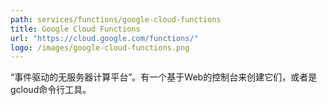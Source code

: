 ```yaml
---
path: services/functions/google-cloud-functions
title: Google Cloud Functions
url: "https://cloud.google.com/functions/"
logo: /images/google-cloud-functions.png
---
```


“事件驱动的无服务器计算平台”。有一个基于Web的控制台来创建它们，或者是gcloud命令行工具。